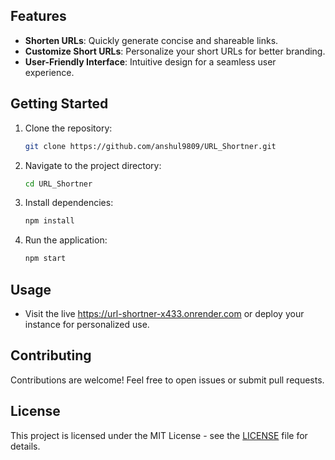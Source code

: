 
## Features

- **Shorten URLs**: Quickly generate concise and shareable links.
- **Customize Short URLs**: Personalize your short URLs for better branding.
- **User-Friendly Interface**: Intuitive design for a seamless user experience.

## Getting Started

1. Clone the repository:

    ```bash
    git clone https://github.com/anshul9809/URL_Shortner.git
    ```

2. Navigate to the project directory:

    ```bash
    cd URL_Shortner
    ```

3. Install dependencies:

    ```bash
    npm install
    ```

4. Run the application:

    ```bash
    npm start
    ```

## Usage

- Visit the live https://url-shortner-x433.onrender.com or deploy your instance for personalized use.

## Contributing

Contributions are welcome! Feel free to open issues or submit pull requests.

## License

This project is licensed under the MIT License - see the [LICENSE](LICENSE) file for details.
